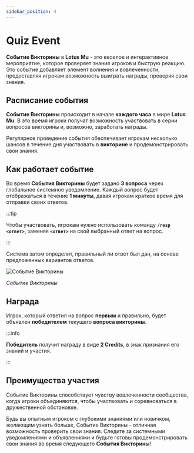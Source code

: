 ```yaml
---
sidebar_position: 4
---
```


# Quiz Event

**Событие Викторины** в **Lotus Mu** - это веселое и интерактивное мероприятие, которое проверяет знания игроков и быструю реакцию. Это событие добавляет элемент волнения и вовлеченности, предоставляя игрокам возможность выиграть награды, проверяя свои знания.

## Расписание события

**Событие Викторины** происходит в начале **каждого часа** в мире **Lotus Mu**. В это время игроки получат возможность участвовать в серии вопросов викторины и, возможно, заработать награды.

Регулярное проведение события обеспечивает игрокам несколько шансов в течение дня участвовать в **викторине** и продемонстрировать свои знания.

## Как работает событие

Во время **События Викторины** будет задано **3 вопроса** через глобальное системное уведомление. Каждый вопрос будет отображаться в течение **1 минуты**, давая игрокам краткое время для отправки своих ответов.

:::tip

Чтобы участвовать, игрокам нужно использовать команду **`/resp <ответ>`**, заменяя **`<ответ>`** на свой выбранный ответ на вопрос.

:::

Система затем определит, правильный ли ответ был дан, на основе предложенных вариантов ответов.

![Событие Викторины](/img/events/quiz-event.jpg)

_Событие Викторины_

## Награда

Игрок, который ответил на вопрос **первым** и правильно, будет объявлен **победителем** текущего **вопроса викторины**.

:::info

**Победитель** получит награду в виде **2 Credits**, в знак признания его знаний и участия.

:::

## Преимущества участия

Событие Викторины способствует чувству вовлеченности сообщества, когда игроки объединяются, чтобы участвовать и соревноваться в дружественной обстановке.

Будь вы опытным игроком с глубокими знаниями или новичком, желающим узнать больше, Событие Викторины - отличная возможность проверить свои знания. Следите за системными уведомлениями и объявлениями и будьте готовы продемонстрировать свои знания во время следующего **События Викторины**!
